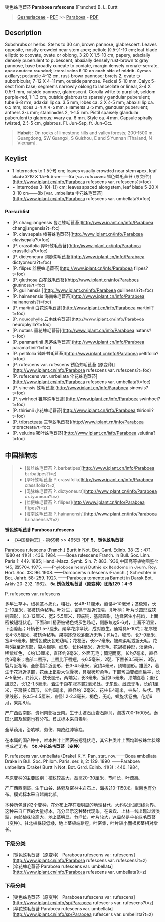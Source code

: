 锈色蛛毛苣苔 **Paraboea rufescens** (Franchet) B. L. Burtt

> [Gesneriaceae](http://www.iplant.cn/info/Gesneriaceae?t=foc) - [PDF](http://www.iplant.cn/foc/pdf/Gesneriaceae.pdf) >> [Paraboea](http://www.iplant.cn/info/Paraboea?t=foc) - [PDF](http://www.iplant.cn/foc/pdf/Paraboea.pdf)
## Description

Subshrubs or herbs. Stems to 30 cm, brown pannose, glabrescent. Leaves opposite, mostly crowded near stem apex; petiole (0.5-)1-10 cm; leaf blade elliptic to obovate, ovate, or oblong, 3-20 X 1.5-10 cm, papery, adaxially densely puberulent to pubescent, abaxially densely rust-brown to gray pannose, base broadly cuneate to cordate, margin densely crenate-serrate, apex acute to rounded; lateral veins 5-10 on each side of midrib. Cymes axillary; peduncle 4-12 cm, rust-brown pannose; bracts 2, ovate to suborbicular, 7-12 X 4-11 mm, outside pannose. Pedicel 5-10 mm. Calyx 5-sect from base; segments narrowly oblong to lanceolate or linear, 3-4 X 0.5-1 mm, outside pannose, glabrescent. Corolla white to purplish, seldom purple-red, 1-1.3 cm, outside glabrous to sparsely glandular puberulent; tube 6-8 mm; adaxial lip ca. 3.5 mm, lobes ca. 3 X 4-5 mm; abaxial lip ca. 6.5 mm, lobes 3-4 X 4-5 mm. Filaments 3-5 mm, glandular puberulent; anthers 3-4 mm; staminodes 2, 1-1.5 mm. Pistil sparsely glandular puberulent to glabrous; ovary ca. 6 mm. Style ca. 4 mm. Capsule spirally twisted, 2.5-5 cm, glabrous. Fl. Jun-Sep, fr. Jun-Oct.


> **Habait** : 
> On rocks of limestone hills and valley forests; 200-1500 m. Guangdong, SW Guangxi, S Guizhou, E and S Yunnan [Thailand, N Vietnam].

## Keylist
* 1 Internodes to 1.5(-6) cm; leaves usually crowded near stem apex, leaf blade 3-10 X 1.5-5.5 cm——8a  [var. rufescens 锈色蛛毛苣苔 (原变种)](http://www.iplant.cn/info/Paraboea rufescens var. rufescens?t=foc)
* ~ Internodes 3-10(-13) cm; leaves spaced along stem, leaf blade 5-20 X 3-10 cm——8b  [var. umbellata 伞花蛛毛苣苔](http://www.iplant.cn/info/Paraboea rufescens var. umbellata?t=foc)

### Parsublist

* [P.  changjiangensis  昌江蛛毛苣苔](http://www.iplant.cn/info/Paraboea changjiangensis?t=foc)
* [P.  clavisepala  棒萼蛛毛苣苔](http://www.iplant.cn/info/Paraboea clavisepala?t=foc)
* [P.  crassifolia  厚叶蛛毛苣苔](http://www.iplant.cn/info/Paraboea crassifolia?t=foc)
* [P.  dictyoneura  网脉蛛毛苣苔](http://www.iplant.cn/info/Paraboea dictyoneura?t=foc)
* [P.  filipes  丝梗蛛毛苣苔](http://www.iplant.cn/info/Paraboea filipes?t=foc)
* [P.  glutinosa  白花蛛毛苣苔](http://www.iplant.cn/info/Paraboea glutinosa?t=foc)
* [P.  guilinensis  ](http://www.iplant.cn/info/Paraboea guilinensis?t=foc)
* [P.  hainanensis  海南蛛毛苣苔](http://www.iplant.cn/info/Paraboea hainanensis?t=foc)
* [P.  martinii  白花蛛毛苣苔](http://www.iplant.cn/info/Paraboea martinii?t=foc)
* [P.  neurophylla  云南蛛毛苣苔](http://www.iplant.cn/info/Paraboea neurophylla?t=foc)
* [P.  nutans  垂花蛛毛苣苔](http://www.iplant.cn/info/Paraboea nutans?t=foc)
* [P.  paramartinii  思茅蛛毛苣苔](http://www.iplant.cn/info/Paraboea paramartinii?t=foc)
* [P.  peltifolia  钝叶蛛毛苣苔](http://www.iplant.cn/info/Paraboea peltifolia?t=foc)
* [P.  rufescens var. rufescens  锈色蛛毛苣苔 (原变种)](http://www.iplant.cn/info/Paraboea rufescens var. rufescens?t=foc)
* [P.  rufescens var. umbellata  伞花蛛毛苣苔](http://www.iplant.cn/info/Paraboea rufescens var. umbellata?t=foc)
* [P.  sinensis  蛛毛苣苔](http://www.iplant.cn/info/Paraboea sinensis?t=foc)
* [P.  swinhoei  锥序蛛毛苣苔](http://www.iplant.cn/info/Paraboea swinhoei?t=foc)
* [P.  thirionii  小花蛛毛苣苔](http://www.iplant.cn/info/Paraboea thirionii?t=foc)
* [P.  tribracteata  三苞蛛毛苣苔](http://www.iplant.cn/info/Paraboea tribracteata?t=foc)
* [P.  velutina  密叶蛛毛苣苔](http://www.iplant.cn/info/Paraboea velutina?t=foc)


## 中国植物志

> * [髯丝蛛毛苣苔  P.  barbatipes](http://www.iplant.cn/info/Paraboea barbatipes?t=z)
> * [厚叶蛛毛苣苔  P.  crassifolia](http://www.iplant.cn/info/Paraboea crassifolia?t=z)
> * [网脉蛛毛苣苔  P.  dictyoneura](http://www.iplant.cn/info/Paraboea dictyoneura?t=z)
> * [丝梗蛛毛苣苔  P.  filipes](http://www.iplant.cn/info/Paraboea filipes?t=z)
> * [海南蛛毛苣苔  P.  hainanensis](http://www.iplant.cn/info/Paraboea hainanensis?t=z)

**锈色蛛毛苣苔 Paraboea rufescens**

* [《中国植物志》](http://www.iplant.cn/frps)- [第69卷](http://www.iplant.cn/frps/vol/69) >> 465页 [PDF](http://www.iplant.cn/frps/pdf/69/465.pdf)
**5．锈色蛛毛苣苔**

Paraboea rufescens (Franch.) Burtt in Not. Bot. Gard. Edinb. 38 (3) : 471. 1980 et 41(3) : 436. 1984. ——Boea rufescens Franch. in Bull. Soc. Linn. Paris 1: 449. 1885; Hand.-Mazz. Symb. Sin. 7: 883. 1936;中国高等植物图鉴4: 145, 图5704. 1975. ——Phyloboea henryi Duthie ex Beddome in Journ. Roy. Hort. Soc. 33: 96. 1908. ——Dorcoceras rufescens (Franch. ) Schlechter in Bot. Jahrb. 58: 259. 1923. ——Paraboea tomentosa Barnett in Dansk Bot. Arkiv 20: 202. 1962。
**5a.锈色蛛毛苣苔（原变种）图版129：4-6**

P. rufescens var. rufescens

多年生草本。根状茎木质化，粗壮，长4.5-12厘米，直径4-10毫米；茎极短，长2-10厘米，密被锈色毡毛。叶对生，密集于茎近顶端，具叶柄；叶片长圆形或狭椭圆形，长3-12厘米，宽2-5.5厘米，顶端钝，基部圆形，边缘密生小钝齿，上面密被短糙伏毛，下面和叶柄密被锈色或灰色毡毛，侧脉每边5-6对，上面不明显，下面隆起；叶柄长1.5-7厘米。聚伞花序伞状，成对腋生，通常具5-10花；花序梗长4-8.5厘米，被锈色毡毛，果期逐渐脱落至近无毛；苞片2，卵形，长7-9毫米，宽4-6毫米，被锈色或灰色短毡毛；花梗细，长5-7毫米，被疏柔毛或近无毛。花萼5裂至近基部，裂片相等，线形，长约4毫米，近无毛。花冠狭钟形，淡紫色，稀紫红色，长约1.3厘米，直径约9毫米，外面无毛；筒短而宽，长约7毫米，直径约6毫米；檐部二唇形，上唇比下唇短，长6.5毫米，2裂，下唇长3.5毫米，3裂，裂片近相等，全部裂片近圆形，长3-4.5毫米，宽约4毫米，顶端圆形。雄蕊2，着生于花冠近基部，花丝上部膨大似囊状，具腺状短柔毛，下部弯曲变细而扁平，长4-5毫米，花药大，狭长圆形，两端尖，长3毫米，宽约1.5毫米，顶端连着；退化雄蕊2，长1.2-1.5毫米，着生于距花冠基部2毫米处。无花盘。雌蕊无毛，长约1厘米，子房狭长圆形，长约6毫米，直径约1.2毫米，花柱长4毫米，柱头1，头状。蒴果线形，长3.5-4.5厘米，直径1.2-2.3毫米，褐色，无毛，螺旋状卷曲。花期6月，果期8月。

产广西西南部、贵州南部及云南。生于山坡石山岩石隙间，海拔700-1500米。泰国北部及越南也有分布。模式标本采自贵州。

全草药用，治咳嗽、劳伤、痈疮红肿等症。

在本属的国产种中，唯本种叶上面密被短糙伏毛，其它种类叶上面均疏被蛛丝状绵毛或近无毛。
**5b.伞花蛛毛苣苔（变种）**

P. rufescens var. umbellata (Drake) K. Y. Pan, stat. nov.——Boea umbellata Drake in Bull. Soc. Philom. Paris. ser. 8, 2: 129. 1890. ——Paraboea umbellata (Drake) Burtt in Not. Bot. Gard. Edinb. 41(3) : 440. 1984。

与原变种的主要区别：植株较高大，茎高20-30厘米，节间长，叶疏离。

产广西西南部。生于山谷、路旁及密林中岩石上，海拔210-1150米。越南也有分布。模式标本采自越南北部。

本种所包含的2个变种，在分布上存在着明显的地理替代，大约以北回归线为界。这种来自广西的大量标本，充分显示这种替代现象，在来宾、上林一线出现过渡类型，南部植株较高大，地上茎明显，节间长，叶片较大，这显然是伞花蛛毛苣苔（变种）。往北植株较低矮，地上茎极端缩短，叶密集，叶片较小而根状茎相对增长。

### 下级分类
* [锈色蛛毛苣苔（原变种）  Paraboea rufescens var. rufescens](http://www.iplant.cn/info/Paraboea rufescens var. rufescens?t=z)
* [伞花蛛毛苣苔  Paraboea rufescens var. umbellata](http://www.iplant.cn/info/Paraboea rufescens var. umbellata?t=z)

### 下级分类
* [锈色蛛毛苣苔（原变种）  Paraboea rufescens var. rufescens](http://www.iplant.cn/info/sp/Paraboea rufescens var. rufescens?t=z)
* [伞花蛛毛苣苔  Paraboea rufescens var. umbellata](http://www.iplant.cn/info/sp/Paraboea rufescens var. umbellata?t=z)
